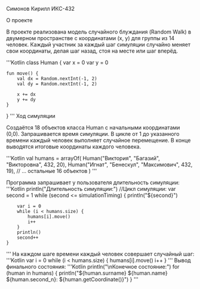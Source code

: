 Симонов Кирилл
ИКС-432

О проекте

В проекте реализована модель случайного блуждания (Random Walk) в двумерном пространстве с координатами (x, y) для группы из 14 человек. Каждый участник за каждый шаг симуляции случайно меняет свои координаты, делая шаг назад, стоя на месте или шаг вперёд. 

'''Kotlin
class Human {
    var x = 0
    var y = 0
    
    fun move() {
        val dx = Random.nextInt(-1, 2)  
        val dy = Random.nextInt(-1, 2)  
        
        x += dx
        y += dy
    }
}
'''
Ход симуляции

Создаётся 18 объектов класса Human с начальными координатами (0,0).
Запрашивается время симуляции.
В цикле от 1 до указанного времени каждый человек выполняет случайное перемещение.
В конце выводятся итоговые координаты каждого человека.

'''Kotlin
val humans = arrayOf(
   Human("Виктория", "Багазий", "Викторовна", 432, 20),
   Human("Игнат", "Бенескул", "Максимович", 432, 19),
    // ... остальные 16 объектов
)
'''

Программа запрашивает у пользователя длительность симуляции:
'''Kotlin
println("Длительность симуляции:")
//Цикл симуляции:
var second = 1
    while (second <= simulationTiming) {
        println("${second}")

        var i = 0
        while (i < humans.size) {
            humans[i].move()
            i++
        }
        println()
        second++
    }
'''
На каждом шаге времени каждый человек совершает случайный шаг:
'''Kotlin
var i = 0
        while (i < humans.size) {
            humans[i].move()
            i++
        }
'''
Вывод финального состояния:
'''Kotlin
println("\nКонечное состояние:")
    for (human in humans) {
        println("${human.surname} ${human.name} ${human.second_n}: ${human.getCoordinate()}")
    }
'''
